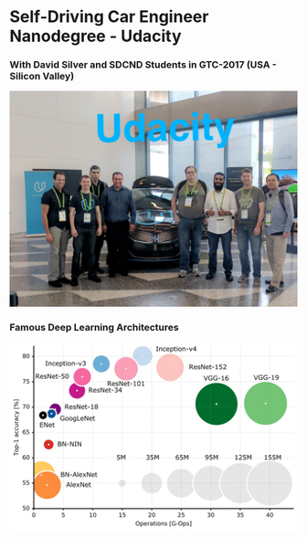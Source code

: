 # Self-Driving Car Engineer Nanodegree - Udacity 

### With David Silver and SDCND Students in GTC-2017 (USA - Silicon Valley)

<p align="center">
<img src="Media/SDCND.jpg" alt="CNN Architectures"/>
</p>

### Famous Deep Learning Architectures

<p align="center">
  <img src="Media/acc_vs_net_vs_ops.jpg" alt="CNN Architectures" width="550"/>
</p>
